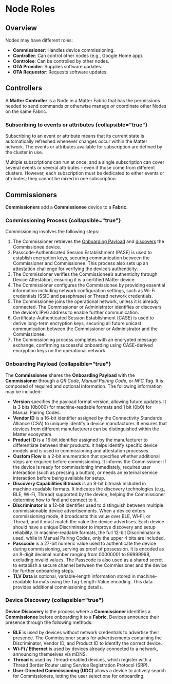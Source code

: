 <show-structure/>

# Node Roles

## Overview

[](Matter.md) Nodes may have different roles:
- **Commissioner**: Handles device commissioning.
- **Controller**: Can control other nodes (e.g., Google Home app).
- **Controlee**: Can be controlled by other nodes.
- **OTA Provider**: Supplies software updates.
- **OTA Requestor**: Requests software updates.

## Controllers

A **Matter Controller** is a Node in a Matter Fabric that has the permissions needed to send commands or otherwise
manage or coordinate other Nodes on the same Fabric.

### Subscribing to events or attributes {collapsible="true"}

Subscribing to an event or attribute means that its current state is automatically refreshed whenever changes occur
within the Matter network. The events or attributes available for subscription are defined by the cluster in use.

Multiple subscriptions can run at once, and a single subscription can cover several events or several attributes - even
if
those come from different clusters. However, each subscription must be dedicated to either events or attributes; they
cannot be mixed in one subscription.

## Commissioners

**Commissioners** add a **Commissionee** device to a **Fabric**.

### Commissioning Process {collapsible="true"}

Commissioning involves the following steps:

1. The Commissioner retrieves the [Onboarding Payload](#onboarding-payload) and [discovers](#device-discovery) the
   Commissionee device.
2. Passcode-Authenticated Session Establishment (PASE) is used to establish encryption keys, securing communication
   between the Commissioner and Commissionee. This process also sets up an attestation challenge for verifying the
   device’s authenticity.
3. The Commissioner verifies the Commissionee’s authenticity through Device Attestation, ensuring it is a certified
   Matter device.
4. The Commissioner configures the Commissionee by providing essential information including network configuration
   settings, such as Wi-Fi credentials (SSID and passphrase) or Thread network credentials.
5. The Commissionee joins the operational network, unless it is already connected. The Commissioner or Administrator
   identifies or discovers the device’s IPv6 address to enable further communication.
6. Certificate-Authenticated Session Establishment (CASE) is used to derive long-term encryption keys, securing all
   future unicast communication between the Commissioner or Administrator and the Commissionee.
7. The Commissioning process completes with an encrypted message exchange, confirming successful onboarding using
   CASE-derived encryption keys on the operational network.

### Onboarding Payload {collapsible="true"}

The **Commissionee** shares the **Onboarding Payload** with the **Commissioner** through a _QR Code_, _Manual Pairing
Code_, or _NFC Tag_. It is composed of required and optional information. The following information may be included:

- **Version** specifies the payload format version, allowing future updates. It is 3 bits (0b000) for machine-readable
  formats and 1 bit (0b0) for Manual Pairing Codes.
- **Vendor ID** is a 16-bit identifier assigned by the Connectivity Standards Alliance (CSA) to uniquely identify a
  device manufacturer. It ensures that devices from different manufacturers can be distinguished within the Matter
  ecosystem.
- **Product ID** is a 16-bit identifier assigned by the manufacturer to differentiate between their products. It helps
  identify specific device models and is used in commissioning and attestation processes.
- **Custom Flow** is a 2-bit enumeration that specifies whether additional steps are required before commissioning. It
  informs the Commissioner if the device is ready for commissioning immediately, requires user interaction (such as
  pressing a button), or needs an external service interaction before being available for setup.
- **Discovery Capabilities Bitmask** is an 8-bit bitmask included in machine-readable formats. It indicates the
  discovery technologies (e.g., BLE, Wi-Fi, Thread) supported by the device, helping the Commissioner determine how to
  find and connect to it.
- **Discriminator** is a 12-bit identifier used to distinguish between multiple commissionable device advertisements.
  When a device enters commissioning mode, it broadcasts this value over BLE, Wi-Fi, or Thread, and it must match the
  value the device advertises. Each device should have a unique Discriminator to improve discovery and setup
  reliability. In machine-readable formats, the full 12-bit Discriminator is used, while in Manual Pairing Codes, only
  the upper 4 bits are included.
- **Passcode** is a 27-bit numeric value used to authenticate the device during commissioning, serving as proof of
  possession. It is encoded as an 8-digit decimal number ranging from 00000001 to 99999998, excluding invalid values.
  The Passcode is also used as a shared secret to establish a secure channel between the Commissioner and the device for
  further onboarding steps.
- **TLV Data** is optional, variable-length information stored in machine-readable formats using the Tag-Length-Value
  encoding. This data provides additional commissioning details.

### Device Discovery {collapsible="true"}

**Device Discovery** is the process where a **Commissioner** identifies a **Commissionee** before onboarding it to a
**Fabric**. Devices announce their presence through the following methods:

- **BLE** is used by devices without network credentials to advertise their presence. The Commissioner scans for
  advertisements containing the Discriminator, Vendor ID, and Product ID to identify the correct device.
- **Wi-Fi / Ethernet** is used by devices already connected to a network, announcing themselves via mDNS.
- **Thread** is used by Thread-enabled devices, which register with a Thread Border Router using Service Registration
  Protocol (SRP).
- **User-Directed Commissioning (UDC)** allows a device to actively search for Commissioners, letting the user select
  one for onboarding.
